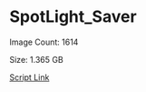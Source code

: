 # SpotLight_Saver

Image Count: 1614

Size: 1.365 GB

[Script Link](https://github.com/liuyal/Archive/blob/master/Python/Utilities/Miscellaneous/spotlight_saver.py)